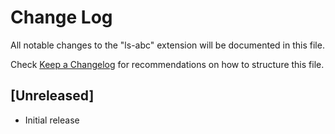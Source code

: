 # Change Log

All notable changes to the "ls-abc" extension will be documented in this file.

Check [Keep a Changelog](http://keepachangelog.com/) for recommendations on how to structure this file.

## [Unreleased]

- Initial release